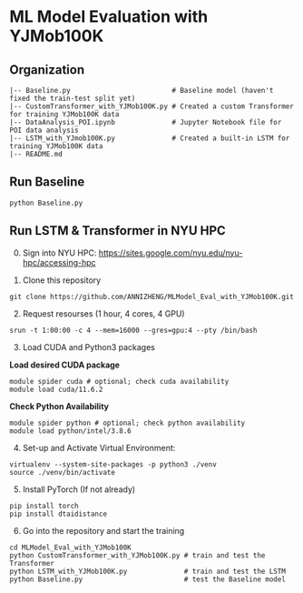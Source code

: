 # ML Model Evaluation with YJMob100K

## Organization

```
|-- Baseline.py                         # Baseline model (haven't fixed the train-test split yet)
|-- CustomTransformer_with_YJMob100K.py # Created a custom Transformer for training YJMob100K data
|-- DataAnalysis_POI.ipynb              # Jupyter Notebook file for POI data analysis
|-- LSTM_with_YJmob100K.py              # Created a built-in LSTM for training YJMob100K data
|-- README.md
```

## Run Baseline

```
python Baseline.py
```

## Run LSTM & Transformer in NYU HPC

0. Sign into NYU HPC: https://sites.google.com/nyu.edu/nyu-hpc/accessing-hpc

1. Clone this repository

```
git clone https://github.com/ANNIZHENG/MLModel_Eval_with_YJMob100K.git
```

2. Request resourses (1 hour, 4 cores, 4 GPU)

```
srun -t 1:00:00 -c 4 --mem=16000 --gres=gpu:4 --pty /bin/bash
```

3. Load CUDA and Python3 packages

**Load desired CUDA package**

```
module spider cuda # optional; check cuda availability
module load cuda/11.6.2
```

**Check Python Availability**

```
module spider python # optional; check python availability
module load python/intel/3.8.6
```

4. Set-up and Activate Virtual Environment: 

```
virtualenv --system-site-packages -p python3 ./venv
source ./venv/bin/activate
```

5. Install PyTorch (If not already)

```
pip install torch
pip install dtaidistance
```

6. Go into the repository and start the training

```
cd MLModel_Eval_with_YJMob100K
python CustomTransformer_with_YJMob100K.py # train and test the Transformer
python LSTM_with_YJMob100K.py              # train and test the LSTM
python Baseline.py                         # test the Baseline model
```